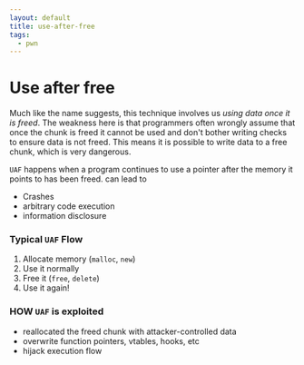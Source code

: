 ```yaml
---
layout: default
title: use-after-free
tags:
  - pwn
---
```

# Use after free

Much like the name suggests, this technique involves us _using data once it is freed_. The weakness here is that programmers often wrongly assume that once the chunk is freed it cannot be used and don't bother writing checks to ensure data is not freed. This means it is possible to write data to a free chunk, which is very dangerous.

`UAF`  happens when a program continues to use a pointer after the memory it points to has been freed. can lead to 
- Crashes
- arbitrary code execution
- information disclosure
###  Typical `UAF` Flow
1. Allocate memory (`malloc`, `new`)
2. Use it normally
3. Free it (`free`, `delete`)
4. Use it again! 


### HOW `UAF` is exploited
- reallocated the freed chunk with attacker-controlled data
- overwrite function pointers, vtables, hooks, etc
- hijack execution flow
